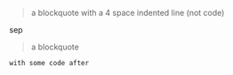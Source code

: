 > a blockquote
    with a 4 space indented line (not code)

sep

> a blockquote

    with some code after
